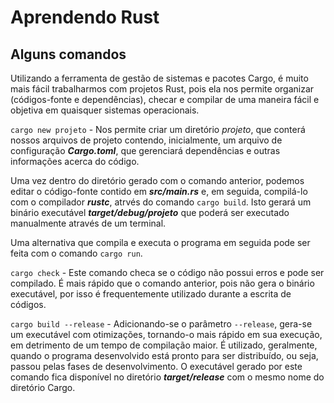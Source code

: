 # Aprendendo Rust

## Alguns comandos

Utilizando a ferramenta de gestão de sistemas e pacotes Cargo, é muito mais fácil trabalharmos com projetos Rust, pois ela nos permite organizar (códigos-fonte e dependências), checar e compilar de uma maneira fácil e objetiva em quaisquer sistemas operacionais.

`cargo new projeto` - Nos permite criar um diretório *projeto*, que conterá nossos arquivos de projeto contendo, inicialmente, um arquivo de configuração ***Cargo.toml***, que gerenciará dependências e outras informações acerca do código.

Uma vez dentro do diretório gerado com o comando anterior, podemos editar o código-fonte contido em ***src/main.rs*** e, em seguida, compilá-lo com o compilador ***rustc***, atrvés do comando `cargo build`. Isto gerará um binário executável ***target/debug/projeto*** que poderá ser executado manualmente através de um terminal.

Uma alternativa que compila e executa o programa em seguida pode ser feita com o comando `cargo run`.

`cargo check` - Este comando checa se o código não possui erros e pode ser compilado. É mais rápido que o comando anterior, pois não gera o binário executável, por isso é frequentemente utilizado durante a escrita de códigos.

`cargo build --release` - Adicionando-se o parâmetro `--release`, gera-se um executável com otimizações, tornando-o mais rápido em sua execução, em detrimento de um tempo de compilação maior. É utilizado, geralmente, quando o programa desenvolvido está pronto para ser distribuído, ou seja, passou pelas fases de desenvolvimento. O executável gerado por este comando fica disponível no diretório ***target/release*** com o mesmo nome do diretório Cargo.